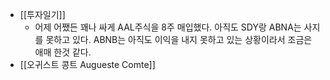 - [[투자일기]]
    - 어제 어쨌든 꽤나 싸게 AAL주식을 8주 매입했다. 아직도 SDY랑 ABNA는 사지를 못하고 있다. ABNB는 아직도 이익을 내지 못하고 있는 상황이라서 조금은 애매 한것 같다.
- [[오귀스트 콩트 Augueste Comte]]
